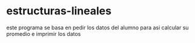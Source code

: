 # estructuras-lineales
este programa se basa en pedir los datos del alumno para asi calcular su promedio e imprimir los datos
